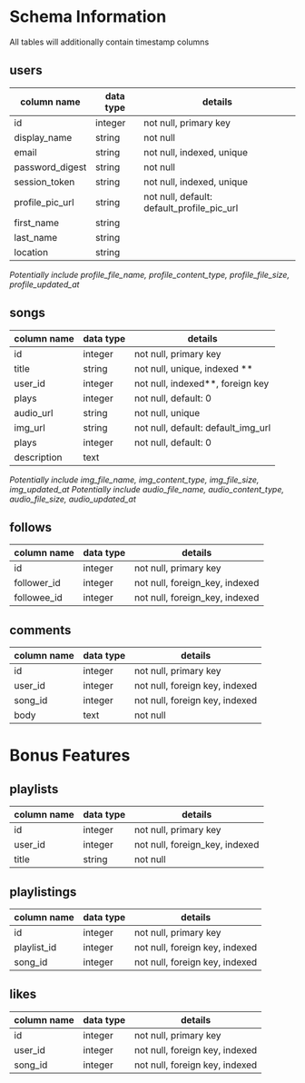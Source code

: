 # Schema Information

All tables will additionally contain timestamp columns

## users
column name     | data type | details
----------------|-----------|-----------------------
id              | integer   | not null, primary key
display_name    | string    | not null
email           | string    | not null, indexed, unique
password_digest | string    | not null
session_token   | string    | not null, indexed, unique
profile_pic_url | string    | not null, default: default_profile_pic_url
first_name      | string    |
last_name       | string    |
location        | string    |

*Potentially include profile_file_name, profile_content_type, profile_file_size, profile_updated_at*

## songs
column name     | data type | details
----------------|-----------|-----------------------
id              | integer   | not null, primary key
title           | string    | not null, unique, indexed **
user_id         | integer   | not null, indexed**, foreign key
plays           | integer   | not null, default: 0
audio_url       | string    | not null, unique
img_url         | string    | not null, default: default_img_url
plays           | integer   | not null, default: 0
description     | text      |

*Potentially include img_file_name, img_content_type, img_file_size, img_updated_at*
*Potentially include audio_file_name, audio_content_type, audio_file_size, audio_updated_at*

## follows
column name     | data type | details
----------------|-----------|-----------------------
id              | integer   | not null, primary key
follower_id     | integer   | not null, foreign_key, indexed
followee_id     | integer   | not null, foreign_key, indexed


## comments
column name     | data type | details
----------------|-----------|-----------------------
id              | integer   | not null, primary key
user_id         | integer   | not null, foreign key, indexed
song_id         | integer   | not null, foreign key, indexed
body            | text      | not null

# Bonus Features

## playlists
column name     | data type | details
----------------|-----------|-----------------------
id              | integer   | not null, primary key
user_id         | integer   | not null, foreign_key, indexed
title           | string    | not null

## playlistings
column name     | data type | details
----------------|-----------|-----------------------
id              | integer   | not null, primary key
playlist_id     | integer   | not null, foreign key, indexed
song_id         | integer   | not null, foreign key, indexed


## likes
column name     | data type | details
----------------|-----------|-----------------------
id              | integer   | not null, primary key
user_id         | integer   | not null, foreign key, indexed
song_id         | integer   | not null, foreign key, indexed
